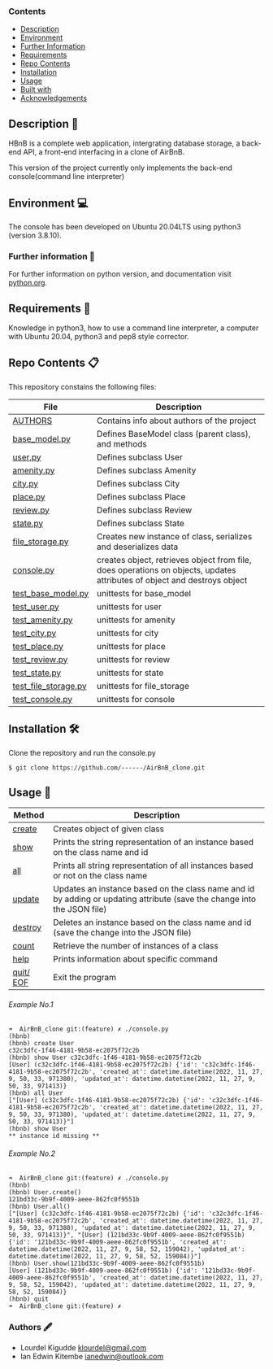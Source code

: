 
### Contents

- [Description](#Description)
- [Environment](#Environment)
- [Further Information](#Furtherinformation)
- [Requirements](#Requirements)
- [Repo Contents](#FileContents)
- [Installation](#Installation)
- [Usage](#Usage)
- [Built with](#Built-with)
- [Acknowledgements](#Acknowledgements)

## Description :page_facing_up:
HBnB is a complete web application, intergrating database storage, a back-end API, a front-end interfacing in a clone of AirBnB.

This version of the project currently only implements the back-end console(command line interpreter)

## Environment :computer:
The console has been developed on Ubuntu 20.04LTS using python3 (version 3.8.10).

### Further information :bookmark_tabs:
For further information on python version, and documentation visit [python.org](https://www.python.org/).

## Requirements :memo:
Knowledge in python3, how to use a command line interpreter, a computer with Ubuntu 20.04, python3 and pep8 style corrector.

## Repo Contents :clipboard:
This repository constains the following files:

|   **File**   |   **Description**   |
| -------------- | --------------------- |
|[AUTHORS](./AUTHORS) | Contains info about authors of the project |
|[base_model.py](./models/base_model.py) | Defines BaseModel class (parent class), and methods |
|[user.py](./models/user.py) | Defines subclass User |
|[amenity.py](./models/amenity.py) | Defines subclass Amenity |
|[city.py](./models/city.py)| Defines subclass City |
|[place.py](./models/place.py)| Defines subclass Place |
|[review.py](./models/review.py) | Defines subclass Review |
|[state.py](./models/state.py) | Defines subclass State |
|[file_storage.py](./models/engine/file_storage.py) | Creates new instance of class, serializes and deserializes data |
|[console.py](./console.py) | creates object, retrieves object from file, does operations on objects, updates attributes of object and destroys object |
|[test_base_model.py](./tests/test_models/test_base_model.py) | unittests for base_model |
|[test_user.py](./tests/test_models/test_user.py) | unittests for user |
|[test_amenity.py](./tests/test_models/test_amenity.py) | unittests for amenity |
|[test_city.py](./tests/test_models/test_city.py) | unittests for city |
|[test_place.py](./tests/test_models/test_place.py) | unittests for place |
|[test_review.py](./tests/test_models/test_review.py) | unittests for review |
|[test_state.py](./tests/test_models/test_state.py) | unittests for state |
|[test_file_storage.py](./tests/test_models/test_engine/test_file_storage.py) | unittests for file_storage |
|[test_console.py](./tests/test_console.py) | unittests for console |


## Installation :hammer_and_wrench:
Clone the repository and run the console.py
```
$ git clone https://github.com/------/AirBnB_clone.git
```

## Usage :wrench:

|   **Method**   |   **Description**   |
| -------------- | --------------------- |
|[create](./console.py) | Creates object of given class |
|[show](./console.py) | Prints the string representation of an instance based on the class name and id |
|[all](./console.py) | Prints all string representation of all instances based or not on the class name |
|[update](./console.py) | Updates an instance based on the class name and id by adding or updating attribute (save the change into the JSON file) |
|[destroy](./console.py)| Deletes an instance based on the class name and id (save the change into the JSON file) |
|[count](./console.py)| Retrieve the number of instances of a class |
|[help](./console.py)| Prints information about specific command |
|[quit/ EOF](./console.py)| Exit the program |

###### Example No.1

```
➜  AirBnB_clone git:(feature) ✗ ./console.py
(hbnb)
(hbnb) create User
c32c3dfc-1f46-4181-9b58-ec2075f72c2b
(hbnb) show User c32c3dfc-1f46-4181-9b58-ec2075f72c2b
[User] (c32c3dfc-1f46-4181-9b58-ec2075f72c2b) {'id': 'c32c3dfc-1f46-4181-9b58-ec2075f72c2b', 'created_at': datetime.datetime(2022, 11, 27, 9, 50, 33, 971380), 'updated_at': datetime.datetime(2022, 11, 27, 9, 50, 33, 971413)}
(hbnb) all User
["[User] (c32c3dfc-1f46-4181-9b58-ec2075f72c2b) {'id': 'c32c3dfc-1f46-4181-9b58-ec2075f72c2b', 'created_at': datetime.datetime(2022, 11, 27, 9, 50, 33, 971380), 'updated_at': datetime.datetime(2022, 11, 27, 9, 50, 33, 971413)}"]
(hbnb) show User
** instance id missing **
```

###### Example No.2

```
➜  AirBnB_clone git:(feature) ✗ ./console.py
(hbnb)
(hbnb) User.create()
121bd33c-9b9f-4009-aeee-862fc0f9551b
(hbnb) User.all()
["[User] (c32c3dfc-1f46-4181-9b58-ec2075f72c2b) {'id': 'c32c3dfc-1f46-4181-9b58-ec2075f72c2b', 'created_at': datetime.datetime(2022, 11, 27, 9, 50, 33, 971380), 'updated_at': datetime.datetime(2022, 11, 27, 9, 50, 33, 971413)}", "[User] (121bd33c-9b9f-4009-aeee-862fc0f9551b) {'id': '121bd33c-9b9f-4009-aeee-862fc0f9551b', 'created_at': datetime.datetime(2022, 11, 27, 9, 58, 52, 159042), 'updated_at': datetime.datetime(2022, 11, 27, 9, 58, 52, 159084)}"]
(hbnb) User.show(121bd33c-9b9f-4009-aeee-862fc0f9551b)
[User] (121bd33c-9b9f-4009-aeee-862fc0f9551b) {'id': '121bd33c-9b9f-4009-aeee-862fc0f9551b', 'created_at': datetime.datetime(2022, 11, 27, 9, 58, 52, 159042), 'updated_at': datetime.datetime(2022, 11, 27, 9, 58, 52, 159084)}
(hbnb) quit
➜  AirBnB_clone git:(feature) ✗

```

### Authors :fountain_pen:
* Lourdel Kigudde <klourdel@gmail.com>
* Ian Edwin Kitembe <ianedwin@outlook.com>
